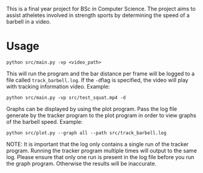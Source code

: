 This is a final year project for BSc in Computer Science.
The project aims to assist atheletes involved in strength sports by determining the speed of a barbell in a video.

# Usage
`python src/main.py -vp <video_path>`

This will run the program and the bar distance per frame will be logged to a file called `track_barbell.log`. 
If the `-d`flag is specified, the video will play with tracking information video.
Example:

`python src/main.py -vp src/test_squat.mp4 -d`

Graphs can be displayed by using the plot program.
Pass the log file generate by the tracker program to the plot program in order to view graphs of the barbell speed.
Example:

`python src/plot.py --graph all --path src/track_barbell.log`

NOTE: It is important that the log only contains a single run of the tracker program. Running the tracker program multiple times will output to the same log. Please ensure that only one run is present in the log file before you run the graph program. Otherwise the results will be inaccurate.
